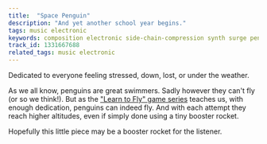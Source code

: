 ```yaml
---
title:  "Space Penguin"
description: "And yet another school year begins."
tags: music electronic
keywords: composition electronic side-chain-compression synth surge penguins-in-space learn-to-fly
track_id: 1331667688
related_tags: music electronic
---
```


Dedicated to everyone feeling stressed, down, lost, or under the weather.

As we all know, penguins are great swimmers. Sadly however they can't fly (or so we think!). But as the ["Learn to Fly" game series][ltf] teaches us, with enough dedication, penguins can indeed fly. And with each attempt they reach higher altitudes, even if simply done using a tiny booster rocket.

Hopefully this little piece may be a booster rocket for the listener.


[ltf]: https://learntofly.fandom.com/wiki/Learn_To_Fly_Wiki